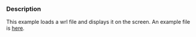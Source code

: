 ### Description
This example loads a wrl file and displays it on the screen. An example file is [here](http://www.vtk.org/Wiki/Image:Bridge.wrl.zip).
